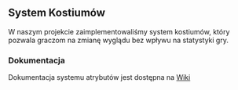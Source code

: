 ## System Kostiumów

W naszym projekcie zaimplementowaliśmy system kostiumów, który pozwala graczom na zmianę wyglądu bez wpływu na statystyki gry.

### Dokumentacja

Dokumentacja systemu atrybutów jest dostępna na [Wiki](https://github.com/keffciu/Costumes/wiki/Atrybuty)
